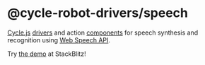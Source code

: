 # @cycle-robot-drivers/speech

[Cycle.js](http://cycle.js.org/) [drivers](https://cycle.js.org/drivers.html)  and action [components](https://cycle.js.org/components.html) for speech synthesis and recognition using [Web Speech API](https://developer.mozilla.org/en-US/docs/Web/API/Web_Speech_API).

Try [the demo](https://stackblitz.com/edit/cycle-robot-drivers-speech-demo) at StackBlitz!
